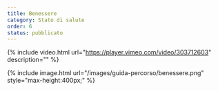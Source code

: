 ```yaml
---
title: Benessere
category: Stato di salute
order: 6
status: pubblicato
---
```




{% include video.html url="https://player.vimeo.com/video/303712603" description="" %}


{% include image.html url="/images/guida-percorso/benessere.png" style="max-height:400px;" %}  


